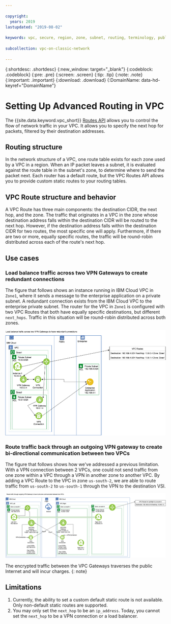 ```yaml
---

copyright:
  years: 2019
lastupdated: "2019-08-02"

keywords: vpc, secure, region, zone, subnet, routing, terminology, public gateway, floating IP, NAT, API

subcollection: vpc-on-classic-network

---
```


{:shortdesc: .shortdesc}
{:new_window: target="_blank"}
{:codeblock: .codeblock}
{:pre: .pre}
{:screen: .screen}
{:tip: .tip}
{:note: .note}
{:important: .important}
{:download: .download}
{:DomainName: data-hd-keyref="DomainName"}



# Setting Up Advanced Routing in VPC

The {{site.data.keyword.vpc_short}} [Routes API](https://{DomainName}/apidocs/vpc-on-classic#create-a-route-on-your-vpc) allows you to control the flow of network traffic in your VPC.  It allows you to specify the next hop for packets, filtered by their destination addresses.

## Routing structure

In the network structure of a VPC, one route table exists for each zone used by a VPC in a region. When an IP packet leaves a subnet, it is evaluated against the route table in the subnet's zone, to determine where to send the packet next. Each router has a default route, but the VPC Routes API allows you to provide custom static routes to your routing tables.

## VPC Route structure and behavior

A VPC Route has three main components: the destination CIDR, the next hop, and the zone. The traffic that originates in a VPC in the zone whose destination address falls within the destination CIDR will be routed to the next hop. However, if the destination address falls within the destination CIDR for two routes, the most specific one will apply. Furthermore, if there are two or more, equally specific routes, the traffic will be round-robin distributed across each of the route's next hop.

## Use cases

### Load balance traffic across two VPN Gateways to create redundant connections

The figure that follows shows an instance running in IBM Cloud VPC in `Zone1`, where it sends a message to the enterprise application on a private subnet. A redundant connection exists from the IBM Cloud VPC to the enterprise private subnet. The router for the VPC in `Zone1` is configured with two VPC Routes that both have equally specific destinations, but different `next_hops`.  Traffic in this situation will be round-robin distributed across both zones.

![VPCRoutes_LB](./images/VPCRoutes_LB.png)

### Route traffic back through an outgoing VPN gateway to create bi-directional communication between two VPCs

The figure that follows shows how we've addressed a previous limitation. With a VPN connection between 2 VPCs, one could not send traffic from one zone within a VPC through a VPN in another zone to another VPC. By adding a VPC Route to the VPC in zone `us-south-2`, we are able to route traffic from `us-south-2` to `us-south-1` through the VPN to the destination VSI.

![VPCRoutes_MZ_VPN](./images/VPCRoutes_MZ_VPN.png)

The encrypted traffic between the VPC Gateways traverses the public Internet
and will incur charges.
{: note}

## Limitations

1. Currently, the ability to set a custom default static route is not available.  Only non-default static routes are supported.
2. You may only set the `next_hop` to be an `ip_address`. Today, you cannot set the `next_hop` to be a VPN connection or a load balancer.
